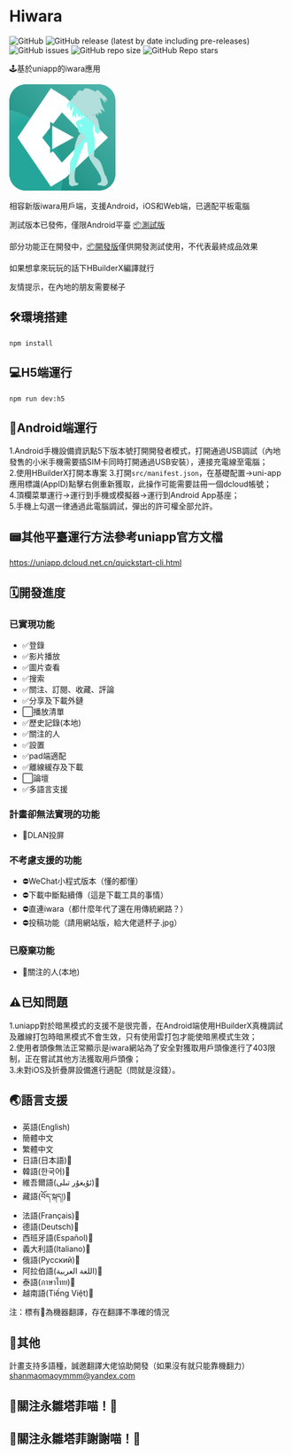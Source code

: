 # Hiwara

![GitHub](https://img.shields.io/github/license/shanmaomaoymmm/hiwara)
![GitHub release (latest by date including pre-releases)](https://img.shields.io/github/v/release/shanmaomaoymmm/hiwara?include_prereleases)
![GitHub issues](https://img.shields.io/github/issues/shanmaomaoymmm/hiwara)
![GitHub repo size](https://img.shields.io/github/repo-size/shanmaomaoymmm/hiwara)
![GitHub Repo stars](https://img.shields.io/github/stars/shanmaomaoymmm/hiwara?style=social)

🕹️基於uniapp的iwara應用

<img src="./edit/img/logo.png" style="width:192px;height:192px" />

相容新版iwara用戶端，支援Android，iOS和Web端，已適配平板電腦

測試版本已發佈，僅限Android平臺 [📦測試版](https://github.com/shanmaomaoymmm/hiwara/releases/latest)

部分功能正在開發中，[📦開發版](https://github.com/shanmaomaoymmm/hiwara/releases)僅供開發測試使用，不代表最終成品效果

如果想拿來玩玩的話下HBuilderX編譯就行

友情提示，在內地的朋友需要梯子

## 🛠️環境搭建

```
npm install
```

## 💻H5端運行

```
npm run dev:h5
```

## 📱Android端運行

1.Android手機設備資訊點5下版本號打開開發者模式，打開通過USB調試（內地發售的小米手機需要插SIM卡同時打開通過USB安裝），連接充電線至電腦；  
2.使用HBuilderX打開本專案
3.打開`src/manifest.json`，在基礎配置->uni-app應用標識(AppID)點擊右側重新獲取，此操作可能需要註冊一個dcloud帳號；  
4.頂欄菜單運行->運行到手機或模擬器->運行到Android App基座；  
5.手機上勾選一律通過此電腦調試，彈出的許可權全部允許。

## 📟其他平臺運行方法參考uniapp官方文檔

<https://uniapp.dcloud.net.cn/quickstart-cli.html>

## 🗓️開發進度

### 已實現功能

* ✅登錄
* ✅影片播放
* ✅圖片查看
* ✅搜索
* ✅關注、訂閱、收藏、評論
* ✅分享及下載外鏈
* ⬜播放清單
* ✅歷史記錄(本地)
* ✅關注的人
* ✅設置
* ✅pad端適配
* ✅離線緩存及下載
* ⬜論壇
* ✅多語言支援

### 計畫卻無法實現的功能

* 🛑DLAN投屏

### 不考慮支援的功能

* ⛔WeChat小程式版本（懂的都懂）
* ⛔下載中斷點續傳（這是下載工具的事情）
* ⛔直連iwara（都什麼年代了還在用傳統網路？）
* ⛔投稿功能（請用網站版，給大佬遞杯子.jpg）

### 已廢棄功能

* 🚮關注的人(本地)

## ⚠️已知問題

1.uniapp對於暗黑模式的支援不是很完善，在Android端使用HBuilderX真機調試及離線打包時暗黑模式不會生效，只有使用雲打包才能使暗黑模式生效；  
2.使用者頭像無法正常顯示是iwara網站為了安全對獲取用戶頭像進行了403限制，正在嘗試其他方法獲取用戶頭像；  
3.未對iOS及折疊屏設備進行適配（問就是沒錢）。

## 🌏語言支援

 * 英語(English)
 * 簡體中文
 * 繁體中文
 * 日語(日本語)🤖
 * 韓語(한국어)🤖
 * 維吾爾語(ئۇيغۇر تىلى)🤖
 * 藏語(བོད་སྐད།)🤖
 * 法語(Français)🤖
 * 德語(Deutsch)🤖
 * 西班牙語(Español)🤖
 * 義大利語(Italiano)🤖
 * 俄語(Русский)🤖
 * 阿拉伯語(اللغة العربية)🤖
 * 泰語(ภาษาไทย)🤖
 * 越南語(Tiếng Việt)🤖

注：標有🤖為機器翻譯，存在翻譯不準確的情況

## 📒其他

<!-- 
i站hosts直通

```
2606:4700:20::ac43:479a iwara.tv
2606:4700:20::ac43:479a i.iwara.tv
2606:4700:20::681a:d60 www.iwara.tv
66.206.15.50 ecchi.iwara.tv
2606:4700:20::ac43:479a api.iwara.tv
72.52.83.100 hime.iwara.tv
163.172.40.145 aku.iwara.tv
163.172.42.175 sukone.iwara.tv
163.172.81.17 xin.iwara.tv
163.172.40.123 uta.iwara.tv
72.52.83.99 mikoto.iwara.tv
163.172.44.153 miki.iwara.tv
66.165.240.194 files.iwara.tv
51.15.162.198 a.iwara.tv
85.187.128.60 service.iwara.tv
163.172.80.31 uni.iwara.tv
163.172.39.227 cul.iwara.tv
163.172.62.89 momo.iwara.tv
163.172.40.123 uta.iwara.tv
163.172.61.193 ruko.iwara.tv
163.172.56.87 yukari.iwara.tv
163.172.57.3 piko.iwara.tv
163.172.61.159 merli.iwara.tv
163.172.42.175 sukone.iwara.tv
163.172.40.81 tei.iwara.tv
2606:4700::6812:33f www.erolabs.com
2606:4700::6812:9ca www.ero-labs.com
``` 

噓！不要告訴別人哦🤫
-->

計畫支持多語種，誠邀翻譯大佬協助開發（如果沒有就只能靠機翻力）  
shanmaomaoymmm@yandex.com

## 🥰關注永雛塔菲喵！🥰
## 🤗關注永雛塔菲謝謝喵！🤗
